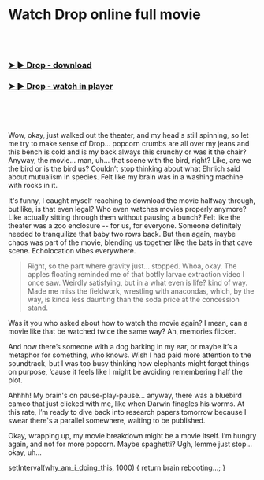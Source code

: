<h1>Watch Drop online full movie</h1>


<br><br>

<h3><a href="https://Rons-ovstalolod1979.github.io/haicxtrbzk/">➤ ► Drop - download</a></h3> 
<h3><a href="https://Rons-ovstalolod1979.github.io/haicxtrbzk/">➤ ► Drop - watch in player</a></h3>


<br><br><br>


Wow, okay, just walked out the theater, and my head's still spinning, so let me try to make sense of Drop... popcorn crumbs are all over my jeans and this bench is cold and is my back always this crunchy or was it the chair? Anyway, the movie... man, uh... that scene with the bird, right? Like, are we the bird or is the bird us? Couldn’t stop thinking about what Ehrlich said about mutualism in species. Felt like my brain was in a washing machine with rocks in it.

It's funny, I caught myself reaching to download the movie halfway through, but like, is that even legal? Who even watches movies properly anymore? Like actually sitting through them without pausing a bunch? Felt like the theater was a zoo enclosure -- for us, for everyone. Someone definitely needed to tranquilize that baby two rows back. But then again, maybe chaos was part of the movie, blending us together like the bats in that cave scene. Echolocation vibes everywhere.

> Right, so the part where gravity just... stopped. Whoa, okay. The apples floating reminded me of that botfly larvae extraction video I once saw. Weirdly satisfying, but in a what even is life? kind of way. Made me miss the fieldwork, wrestling with anacondas, which, by the way, is kinda less daunting than the soda price at the concession stand.

Was it you who asked about how to watch the movie again? I mean, can a movie like that be watched twice the same way? Ah, memories flicker.

And now there’s someone with a dog barking in my ear, or maybe it’s a metaphor for something, who knows. Wish I had paid more attention to the soundtrack, but I was too busy thinking how elephants might forget things on purpose, ‘cause it feels like I might be avoiding remembering half the plot.

Ahhhh! My brain's on pause-play-pause... anyway, there was a bluebird cameo that just clicked with me, like when Darwin finagles his worms. At this rate, I’m ready to dive back into research papers tomorrow because I swear there's a parallel somewhere, waiting to be published.

Okay, wrapping up, my movie breakdown might be a movie itself. I’m hungry again, and not for more popcorn. Maybe spaghetti? Ugh, lemme just stop... okay, uh...

setInterval(why_am_i_doing_this, 1000) { return brain rebooting...; }
